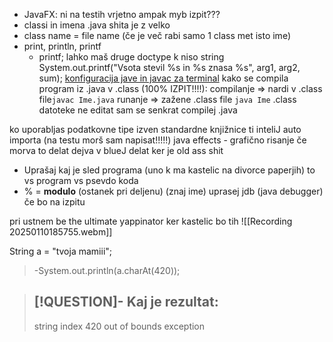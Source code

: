 - JavaFX: ni na testih vrjetno ampak myb izpit???
- classi in imena .java shita je z velko
- class name = file name (če je več rabi samo 1 class met isto ime)
- print, println, printf
	- printf; lahko maš druge doctype k niso string 
	 System.out.printf("Vsota stevil %s in %s znasa %s", arg1, arg2, sum);
 [konfiguracija jave in javac za terminal](https://www.google.com/search?q=how+to+add+java+bin+to+pathg+w11&client=firefox-b-d&sca_esv=535ca4972108ea6d&sxsrf=ADLYWIJMhWOcaTMrKvOKQoOSLjATK5D47A%3A1736524561515&ei=EUOBZ7SRH_mkwPAP74rzYQ&ved=0ahUKEwj03YeNwuuKAxV5EhAIHW_FPAwQ4dUDCBA&uact=5&oq=how+to+add+java+bin+to+pathg+w11&gs_lp=Egxnd3Mtd2l6LXNlcnAiIGhvdyB0byBhZGQgamF2YSBiaW4gdG8gcGF0aGcgdzExMgcQIRigARgKSLwUUFlYhw9wAXgBkAEAmAGrAaABtgSqAQMwLjS4AQPIAQD4AQGYAgWgAtkEwgIKEAAYsAMY1gQYR8ICBhAAGBYYHsICCxAAGIAEGIYDGIoFwgIIEAAYgAQYogTCAgUQIRifBZgDAOIDBRIBMSBAiAYBkAYIkgcDMS40oAfoFA&sclient=gws-wiz-serp)
kako se compila program iz .java v .class (100% IZPIT!!!!): 
compilanje => nardi v .class file`javac Ime.java`
runanje => zažene .class file `java Ime`
.class datoteke ne editat sam se senkrat compilej .java

ko uporabljas podatkovne tipe izven standardne knjižnice ti inteliJ auto importa (na testu morš sam napisat!!!!!)
java effects - grafično risanje če morva to delat dejva v blueJ delat ker je old ass shit
- Uprašaj kaj je sled programa (uno k ma kastelic na divorce paperjih) to vs program vs psevdo koda
- % = **modulo** (ostanek pri deljenu) (znaj ime)
uprasej jdb (java debugger) če bo na izpitu

pri ustnem be the ultimate yappinator ker kastelic bo tih
![[Recording 20250110185755.webm]]











String a =  "tvoja mamiii";
>-System.out.println(a.charAt(420));

> [!QUESTION]- Kaj je rezultat:
>-
>string index 420 out of bounds exception
